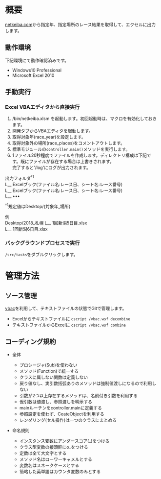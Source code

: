 # 概要

[netkeiba.com](https://race.netkeiba.com)から指定年、指定場所のレース結果を取得して、エクセルに出力します。

## 動作環境
下記環境にて動作確認済みです。
- Windows10 Professional
- Microsoft Excel 2010

## 手動実行
### Excel VBAエディタから直接実行  
1. /bin/netkeiba.xlsm を起動します。初回起動時は、マクロを有効化しておきます。
1. 開発タブからVBAエディタを起動します。
1. 取得対象年(race_year)を設定します。
1. 取得対象外の場所(race_places)をコメントアウトします。
1. 標準モジュールの`controller.main()`メソッドを実行します。
1. 1ファイル20秒程度でファイルを作成します。ディレクトリ構成は下記です。既にファイルが存在する場合は上書きされます。  
完了すると'/log'にログが出力されます。

出力フォルダ<sup>†1</sup>  
L__ Excelブック(ファイル名:レース日、シート名:レース番号)  
L__ Excelブック(ファイル名:レース日、シート名:レース番号)  
L__ ••• 
    
<sup>†1</sup>規定値はDesktop/{対象年_場所}  

例  
Desktop/2018_札幌
L__ 1回新潟5日目.xlsx  
L__ 1回新潟6日目.xlsx  

### バックグラウンドプロセスで実行
`/src/tasks`をダブルクリックします。

# 管理方法
## ソース管理
[vbac](https://github.com/vbaidiot/Ariawase)を利用して、テキストファイルの状態でGitで管理します。
- Excelからテキストファイルに `cscript /vbac.wsf decombine`
- テキストファイルからExcelに `cscript /vbac.wsf combine`


## コーディング規約
- 全体
  - プロシージャ(Sub)を使わない
  - メソッド(Function)で統一する
  - クラスに属しない関数は定義しない
  - 戻り値なし、実引数括弧ありのメソッドは強制値渡しになるので利用しない
  - 引数が2つ以上存在するメソッドは、名前付き引数を利用する
  - 仮引数は値渡し、参照渡しを明示する
  - mainルーチンをcontroller.mainに定義する
  - 参照設定を使わず、CeateObjectを利用する
  - レンダリング(セル操作)は一つのクラスにまとめる
  
- 命名規則
  - インスタンス変数にアンダースコア(_)をつける
  - クラス型変数の接頭辞にo_をつける
  - 定数は全て大文字とする
  - メソッド名はローワーキャメルとする
  - 変数名はスネークケースとする
  - 簡略した英単語はカウンタ変数のみとする
